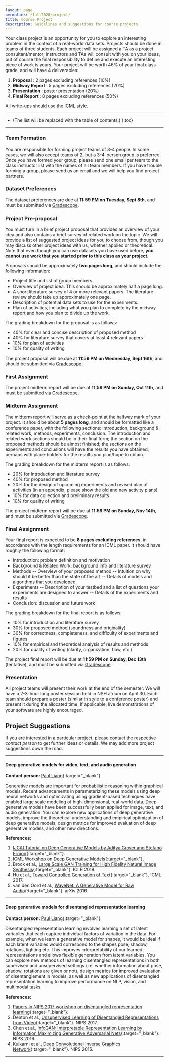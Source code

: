 ```yaml
---
layout: page
permalink: /fall2020/project/
title: Course Project
description: Guidelines and suggestions for course projects
---
```


Your class project is an opportunity for you to explore an interesting problem in the context of a real-world data sets.
Projects should be done in teams of three students.
Each project will be assigned a TA as a project consultant/mentor; instructors and TAs will consult with you on your ideas, but of course the final responsibility to define and execute an interesting piece of work is yours. Your project will be worth 46% of your final class grade, and will have 4 deliverables:

1. **Proposal** : 2 pages excluding references (10%)
2. **Midway Report** : 5 pages excluding references (20%)
3. **Presentation** : poster presentation (20%)
4. **Final Report** : 8 pages excluding references (50%)

All write-ups should use the [ICML style](https://media.neurips.cc/Conferences/ICML2019/Styles/icml2019_style.zip).

***

* (The list will be replaced with the table of contents.)
{:toc}

***

### Team Formation

You are responsible for forming project teams of 3-4 people.
In some cases, we will also accept teams of 2, but a 3-4-person group is preferred.
Once you have formed your group, please send one email per team to the class instructor list with the names of all team members.
If you have trouble forming a group, please send us an email and we will help you find project partners.

### Dataset Preferences

The dataset preferences are due at **11:59 PM on Tuesday, Sept 8th**, and must be submitted via [Gradescope](https://www.gradescope.com/courses/36025).

### Project Pre-proposal

You must turn in a brief project proposal that provides an overview of your idea and also contains a brief survey of related work on the topic.
We will provide a list of suggested project ideas for you to choose from, though you may discuss other project ideas with us, whether applied or theoretical.
Note that even though you can use datasets you have used before, **you cannot use work that you started prior to this class as your project**.

Proposals should be approximately **two pages long**, and should include the following information:

- Project title and list of group members.
- Overview of project idea. This should be approximately half a page long.
- A short literature survey of 4 or more relevant papers. The literature review should take up approximately one page.
- Description of potential data sets to use for the experiments.
- Plan of activities, including what you plan to complete by the midway report and how you plan to divide up the work.

The grading breakdown for the proposal is as follows:

- 40% for clear and concise description of proposed method
- 40% for literature survey that covers at least 4 relevant papers
- 10% for plan of activities
- 10% for quality of writing

The project proposal will be due at **11:59 PM on Wednesday, Sept 16th**, and should be submitted via [Gradescope](https://www.gradescope.com/courses/36025).

### First Assignment

The project midterm report will be due at **11:59 PM on Sunday, Oct 11th**, and must be submitted via [Gradescope](https://www.gradescope.com/courses/36025).

### Midterm Assignment

The midterm report will serve as a check-point at the halfway mark of your project.
It should be about **5 pages long**, and should be formatted like a conference paper, with the following sections: introduction, background & related work, methods, experiments, conclusion.
The introduction and related work sections should be in their final form; the section on the proposed methods should be almost finished; the sections on the experiments and conclusions will have the results you have obtained, perhaps with place-holders for the results you plan/hope to obtain.

The grading breakdown for the midterm report is as follows:

- 20% for introduction and literature survey
- 40% for proposed method
- 20% for the design of upcoming experiments and revised plan of activities (in an appendix, please show the old and new activity plans)
- 10% for data collection and preliminary results
- 10% for quality of writing

The project midterm report will be due at **11:59 PM on Sunday, Nov 14th**, and must be submitted via [Gradescope](https://www.gradescope.com/courses/36025).

### Final Assignment

Your final report is expected to be **8 pages excluding references**, in accordance with the length requirements for an ICML paper. It should have roughly the following format:

- Introduction: problem definition and motivation
- Background & Related Work: background info and literature survey
- Methods
-- Overview of your proposed method
-- Intuition on why should it be better than the state of the art
-- Details of models and algorithms that you developed
- Experiments
-- Description of your testbed and a list of questions your experiments are designed to answer
-- Details of the experiments and results
- Conclusion: discussion and future work

The grading breakdown for the final report is as follows:

- 10% for introduction and literature survey
- 30% for proposed method (soundness and originality)
- 30% for correctness, completeness, and difficulty of experiments and figures
- 10% for empirical and theoretical analysis of results and methods
- 20% for quality of writing (clarity, organization, flow, etc.)

The project final report will be due at **11:59 PM on Sunday, Dec 13th** (tentative), and must be submitted via [Gradescope](https://www.gradescope.com/courses/36025).

### Presentation

All project teams will present their work at the end of the semester.
We will have a 2-3-hour long poster session held in NSH atrium on April 30.
Each team should prepare a poster (similar in style to a conference poster) and present it during the allocated time.
If applicable, live demonstrations of your software are highly encouraged.

## Project Suggestions

If you are interested in a particular project, please contact the respective *contact person* to get further ideas or details.
We may add more project suggestions down the road.

***

#### Deep generative models for video, text, and audio generation
**Contact person:** [Paul Liang](https://www.cs.cmu.edu/~pliang/){:target="\_blank"}

Generative models are important for probabilistic reasoning within graphical models. Recent advancements in parameterizing these models using deep neural networks and optimizating using gradient-based techniques have enabled large scale modeling of high-dimensional, real-world data. Deep generative models have been successfully been applied for image, text, and audio generation.
You can explore new applications of deep generative models, improve the theoretical understanding and empirical optimization of deep generative models, design metrics for improved evaluation of deep generative models, and other new directions. 

**References:**

1. [IJCAI Tutorial on Deep Generative Models by Aditya Grover and Stefano Ermon](https://ermongroup.github.io/generative-models/){:target="\_blank"}.
2. [ICML Workshop on Deep Generative Models](https://sites.google.com/view/tadgm/home){:target="\_blank"}.
3. Brock et al., [Large Scale GAN Training for High Fidelity Natural Image Synthesis](https://arxiv.org/abs/1809.11096){:target="\_blank"}. ICLR 2019.
4. Hu et al., [Toward Controlled Generation of Text](https://arxiv.org/pdf/1703.00955.pdf){:target="\_blank"}. ICML 2017.
5. van den Oord et al., [WaveNet: A Generative Model for Raw Audio](https://arxiv.org/abs/1609.03499){:target="\_blank"}. arXiv 2016.

***

#### Deep generative models for disentangled representation learning
**Contact person:** [Paul Liang](https://www.cs.cmu.edu/~pliang/){:target="\_blank"}

Disentangled representation learning involves learning a set of latent variables that each capture individual factors of variation in the data.
For example, when we learn a generative model for shapes, it would be ideal if each latent variables would correspond to the shapes pose, shadow, rotations, lighting etc.
This improves interpretability of our learned representations and allows flexible generation from latent variables.
You can explore new methods of learning disentangled representations in both supervised and unsupervised settings (i.e. whether information about pose, shadow, rotations are given or not), design metrics for improved evaluation of disentanglement in models, as well as new applications of disentangled representation learning to improve performance on NLP, vision, and multimodal tasks.

**References:**

1. [Papers in NIPS 2017 workshop on disentangled representation learning](https://sites.google.com/view/disentanglenips2017){:target="\_blank"}.
2. Denton et al., [Unsupervised Learning of Disentangled Representations from Video](https://papers.nips.cc/paper/7028-unsupervised-learning-of-disentangled-representations-from-video){:target="\_blank"}. NIPS 2017.
3. Chen et al., [InfoGAN: Interpretable Representation Learning by Information Maximizing Generative Adversarial Nets](https://arxiv.org/abs/1606.03657){:target="\_blank"}. NIPS 2016.
4. Kulkarni et al., [Deep Convolutional Inverse Graphics Network](https://arxiv.org/abs/1503.03167){:target="\_blank"}. NIPS 2015.

***
